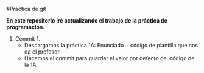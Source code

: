 #Practica de git

**En este repositorio iré actualizando el trabajo de la práctica de programación.**

1. Commit 1. 
	- Descargamos la práctica 1A: Enunciado + código de plantilla que nos da el profesor.
	- Hacemos el commit para guardar el valor por defecto del código de la 1A.



